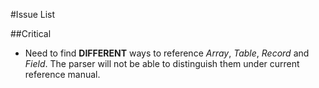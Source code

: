 #Issue List

##Critical

* Need to find **DIFFERENT** ways to reference *Array*, *Table*, *Record* and *Field*. The parser will not be able to distinguish them under current reference manual.

